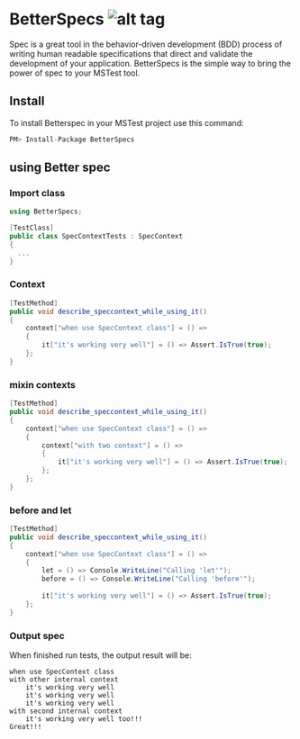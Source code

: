 # BetterSpecs ![alt tag](https://travis-ci.org/ycodeteam/betterspecs.svg?branch=master)
Spec is a great tool in the behavior-driven development (BDD) process of writing human readable specifications that direct and validate the development of your application. BetterSpecs is the simple way to bring the power of spec to your MSTest tool. 

## Install
To install Betterspec in your MSTest project use this command:

```csharp
PM> Install-Package BetterSpecs
```

## using Better spec

### Import class
```csharp
using BetterSpecs;

[TestClass]
public class SpecContextTests : SpecContext
{
  ...
}
````

### Context
```csharp
[TestMethod]
public void describe_speccontext_while_using_it()
{
    context["when use SpecContext class"] = () =>
    {
        it["it's working very well"] = () => Assert.IsTrue(true);
    };
}
````

### mixin contexts
```csharp
[TestMethod]
public void describe_speccontext_while_using_it()
{
    context["when use SpecContext class"] = () =>
    {
        context["with two context"] = () =>
        {
            it["it's working very well"] = () => Assert.IsTrue(true);
        };
    };
}
````

### before and let
```csharp
[TestMethod]
public void describe_speccontext_while_using_it()
{
    context["when use SpecContext class"] = () =>
    {
        let = () => Console.WriteLine("Calling 'let'");
        before = () => Console.WriteLine("Calling 'before'");
        
        it["it's working very well"] = () => Assert.IsTrue(true);
    };
}
````

### Output spec
When finished run tests, the output result will be:

```
when use SpecContext class
with other internal context
    it's working very well
    it's working very well
    it's working very well
with second internal context
    it's working very well too!!!
Great!!!
```
